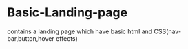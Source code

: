 # Basic-Landing-page
contains a landing page which have basic html and CSS(nav-bar,button,hover effects)
